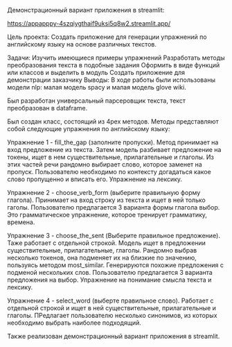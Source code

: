 Демонстрационный вариант приложения в streamlit:

https://appapppy-4szqiygthaif9uksi5q8w2.streamlit.app/

Цель проекта:
Создать приложение для генерации упражнений по английскому языку на основе различных текстов.

Задачи:
Изучить имеющиеся примеры упражнений
Разработать методы преобразования текста в подобные задания
Оформить в виде функций или классов и выделить в модуль
Создать приложение для демонстрации заказчику
Выводы:
В ходе работы были использованы модели nlp: малая модель spacy и малая модель glove wiki.

Был разработан универсальный парсеровщик текста, текст преобразован в dataframe.

Был создан класс, состоящий из 4рех методов. Методы представляют собой следующие упражнения по английскому языку:

Упражнение 1 - fill_the_gap (заполните пропуски). Метод принимает на вход предложение из текста. Затем модель разбивает предложение на токены, ищет в нем существительные, прилагательные и глаголы. Из этих частей речи рандомно выбирает слово, которое заменет на пропуск. Пользователю необходимо по контексту догадаться какое слово пропущенно и вписать его. Упражнение на лексику.

Упражнение 2 - choose_verb_form (выберите правильную форму глагола). Принимает на вход строку из текста и ищет в ней только гаголы. Пользователю предлагается 3 варианта формы глагола выбор. Это грамматическое упражнение, которое тренирует грамматику, времена.

Упражнение 3 - choose_the_sent (Выберите правильное предложение). Таже работает с отдельной строкой. Модель ищет в предложении существительные, прилагательные, глаголы. Рандомно выбрав несколько токенов, она подменяет их на близкие по значению, пользуясь методом most_similar. Генерируются похожие предложения с подменой нескольких слов. Пользователю предлагается 3 варианта предложения на выбор. Упражнение на понимание смысла текста и лексику.

Упражнение 4 - select_word (выберте правильное слово). Работает с отдельной строкой и ищет в ней существительные, прилагательные и глаголы. ПРедлагает пользователю несколько синонимов, из которых необходимо выбрать наиболее подходящий.

Также реализован демонстрационный вариант приложения в streamlit.
